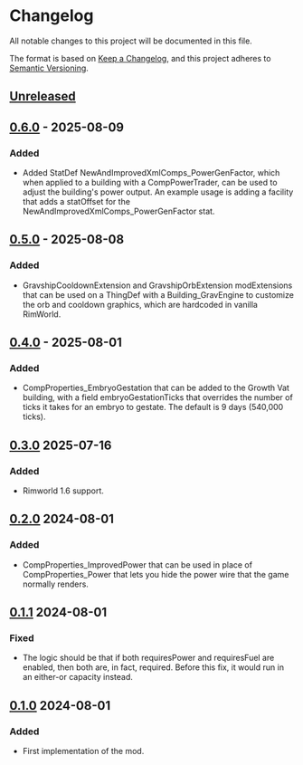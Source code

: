 # Changelog

All notable changes to this project will be documented in this file.

The format is based on [Keep a Changelog](https://keepachangelog.com/en/1.0.0/),
and this project adheres to [Semantic Versioning](https://semver.org/spec/v2.0.0.html).

## [Unreleased]

## [0.6.0] - 2025-08-09

### Added

- Added StatDef NewAndImprovedXmlComps_PowerGenFactor, which when applied to a building with a CompPowerTrader, can be used to adjust the building's power output. An example usage is adding a facility that adds a statOffset for the NewAndImprovedXmlComps_PowerGenFactor stat.

## [0.5.0] - 2025-08-08

### Added

- GravshipCooldownExtension and GravshipOrbExtension modExtensions that can be used on a ThingDef with a Building_GravEngine to customize the orb and cooldown graphics, which are hardcoded in vanilla RimWorld.

## [0.4.0] - 2025-08-01

### Added

- CompProperties_EmbryoGestation that can be added to the Growth Vat building, with a field embryoGestationTicks that overrides the number of ticks it takes for an embryo to gestate. The default is 9 days (540,000 ticks).

## [0.3.0] 2025-07-16

### Added

- Rimworld 1.6 support.

## [0.2.0] 2024-08-01

### Added

- CompProperties_ImprovedPower that can be used in place of CompProperties_Power that lets you hide the power wire that the game normally renders.

## [0.1.1] 2024-08-01

### Fixed

- The logic should be that if both requiresPower and requiresFuel are enabled, then both are, in fact, required. Before this fix, it would run in an either-or capacity instead.

## [0.1.0] 2024-08-01

### Added

- First implementation of the mod.

[Unreleased]: https://github.com/ilyvion/new-and-improved-xml-comps/compare/v0.6.0...HEAD
[0.6.0]: https://github.com/ilyvion/new-and-improved-xml-comps/compare/v0.5.0..v0.6.0
[0.5.0]: https://github.com/ilyvion/new-and-improved-xml-comps/compare/v0.4.0..v0.5.0
[0.4.0]: https://github.com/ilyvion/new-and-improved-xml-comps/compare/v0.3.0..v0.4.0
[0.3.0]: https://github.com/ilyvion/new-and-improved-xml-comps/compare/v0.2.0...v0.3.0
[0.2.0]: https://github.com/ilyvion/new-and-improved-xml-comps/compare/v0.1.1...v0.2.0
[0.1.1]: https://github.com/ilyvion/new-and-improved-xml-comps/compare/v0.1.0...v0.1.1
[0.1.0]: https://github.com/ilyvion/new-and-improved-xml-comps/releases/tag/v0.1.0
